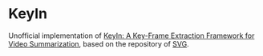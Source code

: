 # KeyIn

Unofficial implementation of [KeyIn: A Key-Frame Extraction Framework for Video Summarization](https://sites.google.com/view/keyin), based on the repository of [SVG](https://github.com/edenton/svg).
